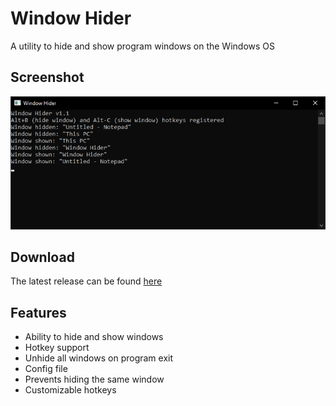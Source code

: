# Window Hider
A utility to hide and show program windows on the Windows OS

## Screenshot
![Window Hider](screenshot.png?raw=true "Window Hider")

## Download
The latest release can be found [here](https://github.com/deobfuscate/Window-Hider/releases)

## Features
* Ability to hide and show windows
* Hotkey support
* Unhide all windows on program exit
* Config file
* Prevents hiding the same window
* Customizable hotkeys
